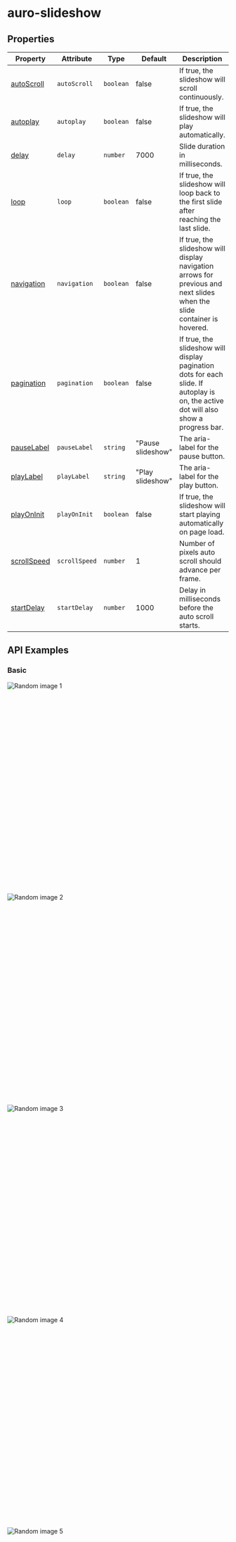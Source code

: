 <!-- AURO-GENERATED-CONTENT:START (FILE:src=./../docs/api.md) -->
<!-- The below content is automatically added from ./../docs/api.md -->

# auro-slideshow

## Properties

| Property      | Attribute     | Type      | Default           | Description                                      |
|---------------|---------------|-----------|-------------------|--------------------------------------------------|
| [autoScroll](#autoScroll)  | `autoScroll`  | `boolean` | false             | If true, the slideshow will scroll continuously. |
| [autoplay](#autoplay)    | `autoplay`    | `boolean` | false             | If true, the slideshow will play automatically.  |
| [delay](#delay)       | `delay`       | `number`  | 7000              | Slide duration in milliseconds.                  |
| [loop](#loop)        | `loop`        | `boolean` | false             | If true, the slideshow will loop back to the first slide after reaching the last slide. |
| [navigation](#navigation)  | `navigation`  | `boolean` | false             | If true, the slideshow will display navigation arrows for previous and next slides when the slide container is hovered. |
| [pagination](#pagination)  | `pagination`  | `boolean` | false             | If true, the slideshow will display pagination dots for each slide. If autoplay is on, the active dot will also show a progress bar. |
| [pauseLabel](#pauseLabel)  | `pauseLabel`  | `string`  | "Pause slideshow" | The aria-label for the pause button.             |
| [playLabel](#playLabel)   | `playLabel`   | `string`  | "Play slideshow"  | The aria-label for the play button.              |
| [playOnInit](#playOnInit)  | `playOnInit`  | `boolean` | false             | If true, the slideshow will start playing automatically on page load. |
| [scrollSpeed](#scrollSpeed) | `scrollSpeed` | `number`  | 1                 | Number of pixels auto scroll should advance per frame. |
| [startDelay](#startDelay)  | `startDelay`  | `number`  | 1000              | Delay in milliseconds before the auto scroll starts. |
<!-- AURO-GENERATED-CONTENT:END -->

## API Examples

### Basic

<div class="exampleWrapper">
  <!-- AURO-GENERATED-CONTENT:START (FILE:src=./../apiExamples/basic.html) -->
  <!-- The below content is automatically added from ./../apiExamples/basic.html -->
    <auro-slideshow pagination autoplay playOnInit loop>
      <div style="height: 480px">
        <img style="object-fit: cover;" src="https://picsum.photos/1000/480?random=1" alt="Random image 1">
      </div>
      <div style="height: 480px">
        <img style="object-fit: cover;" src="https://picsum.photos/1000/480?random=2" alt="Random image 2">
      </div>
      <div style="height: 480px">
        <img style="object-fit: cover;" src="https://picsum.photos/1000/480?random=3" alt="Random image 3">
      </div>
      <div style="height: 480px">
        <img style="object-fit: cover;" src="https://picsum.photos/1000/480?random=4" alt="Random image 4">
      </div>
      <div style="height: 480px">
        <img style="object-fit: cover;" src="https://picsum.photos/1000/480?random=5" alt="Random image 5">
      </div>    
    </auro-slideshow>
  <!-- AURO-GENERATED-CONTENT:END -->
</div>
<auro-accordion alignRight>
  <span slot="trigger">See code</span>
<!-- AURO-GENERATED-CONTENT:START (CODE:src=./../apiExamples/basic.html) -->
<!-- The below code snippet is automatically added from ./../apiExamples/basic.html -->

```html
  <auro-slideshow pagination autoplay playOnInit loop>
    <div style="height: 480px">
      <img style="object-fit: cover;" src="https://picsum.photos/1000/480?random=1" alt="Random image 1">
    </div>
    <div style="height: 480px">
      <img style="object-fit: cover;" src="https://picsum.photos/1000/480?random=2" alt="Random image 2">
    </div>
    <div style="height: 480px">
      <img style="object-fit: cover;" src="https://picsum.photos/1000/480?random=3" alt="Random image 3">
    </div>
    <div style="height: 480px">
      <img style="object-fit: cover;" src="https://picsum.photos/1000/480?random=4" alt="Random image 4">
    </div>
    <div style="height: 480px">
      <img style="object-fit: cover;" src="https://picsum.photos/1000/480?random=5" alt="Random image 5">
    </div>    
  </auro-slideshow>
```
<!-- AURO-GENERATED-CONTENT:END -->
</auro-accordion>
